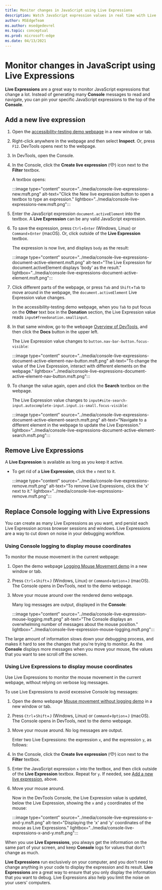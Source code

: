 ```yaml
---
title: Monitor changes in JavaScript using Live Expressions
description: Watch JavaScript expression values in real time with Live Expressions.  If you find yourself typing the same JavaScript expressions into the Console repeatedly, try Live Expressions instead.
author: MSEdgeTeam
ms.author: msedgedevrel
ms.topic: conceptual
ms.prod: microsoft-edge
ms.date: 04/13/2021
---
```

# Monitor changes in JavaScript using Live Expressions

<!-- very short article in other repo:
Watch JavaScript values in real-time with Live Expressions -->

**Live Expressions** are a great way to monitor JavaScript expressions that change a lot.  Instead of generating many **Console** messages to read and navigate, you can pin your specific JavaScript expressions to the top of the **Console**.


<!-- ====================================================================== -->
## Add a new live expression


1. Open the [accessibility-testing demo webpage](https://microsoftedge.github.io/Demos/devtools-a11y-testing/) in a new window or tab.

1. Right-click anywhere in the webpage and then select **Inspect**.  Or, press `F12`.  DevTools opens next to the webpage.

1. In DevTools, open the Console.

1. In the Console, click the **Create live expression** (![The 'Create live expression' icon](../media/create-live-expression-light-mode.png)) icon next to the **Filter** textbox.

   A textbox opens:

   :::image type="content" source="../media/console-live-expressions-new.msft.png" alt-text="Click the New live expression button to open a textbox to type an expression." lightbox="../media/console-live-expressions-new.msft.png":::

1. Enter the JavaScript expression `document.activeElement` into the textbox.  A **Live Expression** can be any valid JavaScript expression.

1. To save the expression, press `Ctrl`+`Enter` (Windows, Linux) or `Command`+`Enter` (macOS).  Or, click outside of the **Live Expression** textbox.

   The expression is now live, and displays `body` as the result:

   <!-- update the captures, they assume that you're not reading the present article or accessibility demo page, but are reading the Dev Tools Overview article: -->

   :::image type="content" source="../media/console-live-expressions-document-active-element.msft.png" alt-text="The Live Expression for document.activeElement displays 'body' as the result." lightbox="../media/console-live-expressions-document-active-element.msft.png":::

1. Click different parts of the webpage, or press `Tab` and `Shift`+`Tab` to move around in the webpage, the `document.activeElement` Live Expression value changes.

   In the accessibility-testing demo webpage, when you `Tab` to put focus on the **Other** text box in the **Donation** section, the Live Expression value reads `input#freedonation.smallinput`.

   <!-- revise the step & the capture after it: -->

1. In that same window, go to the webpage [Overview of DevTools](../index.md), and then click the **Docs** button in the upper left.

   The Live Expression value changes to `button.nav-bar-button.focus-visible`:

   :::image type="content" source="../media/console-live-expressions-document-active-element-nav-button.msft.png" alt-text="To change the value of the Live Expression, interact with different elements on the webpage." lightbox="../media/console-live-expressions-document-active-element-nav-button.msft.png":::

1. To change the value again, open and click the **Search** textbox on the webpage.

   The Live Expression value changes to `input#site-search-input.autocomplete-input.input.is-small.focus-visible`:

   :::image type="content" source="../media/console-live-expressions-document-active-element-search.msft.png" alt-text="Navigate to a different element in the webpage to update the Live Expression." lightbox="../media/console-live-expressions-document-active-element-search.msft.png":::


<!-- ====================================================================== -->
## Remove Live Expressions

A **Live Expression** is available as long as you keep it active.

*  To get rid of a **Live Expression**, click the `x` next to it.

   :::image type="content" source="../media/console-live-expressions-remove.msft.png" alt-text="To remove Live Expressions, click the 'x' next to it." lightbox="../media/console-live-expressions-remove.msft.png":::


<!-- ====================================================================== -->
## Replace Console logging with Live Expressions

You can create as many Live Expressions as you want, and persist each Live Expression across browser sessions and windows.  Live Expressions are a way to cut down on noise in your debugging workflow.


### Using Console logging to display mouse coordinates

To monitor the mouse movement in the current webpage:

1. Open the demo webpage [Logging Mouse Movement demo](https://microsoftedge.github.io/Demos/devtools-console/mousemove.html) in a new window or tab.

1. Press `Ctrl`+`Shift`+`J` (Windows, Linux) or `Command`+`Option`+`J` (macOS).  The Console opens in DevTools, next to the demo webpage.

1. Move your mouse around over the rendered demo webpage.

   Many log messages are output, displayed in the **Console**:

   :::image type="content" source="../media/console-live-expression-mouse-logging.msft.png" alt-text="The Console displays an overwhelming number of messages about the mouse position." lightbox="../media/console-live-expression-mouse-logging.msft.png":::

The large amount of information slows down your debugging process, and makes it hard to see the changes that you're trying to monitor.  As the **Console** displays more messages when you move your mouse, the values that you want to see scroll off the screen.


### Using Live Expressions to display mouse coordinates

Use Live Expressions to monitor the mouse movement in the current webpage, without relying on verbose log messages.

To use Live Expressions to avoid excessive Console log messages:

1. Open the demo webpage [Mouse movement without logging demo](https://microsoftedge.github.io/Demos/devtools-console/mousemove-no-log.html) in a new window or tab.

1. Press `Ctrl`+`Shift`+`J` (Windows, Linux) or `Command`+`Option`+`J` (macOS).  The Console opens in DevTools, next to the demo webpage.

1. Move your mouse around.  No log messages are output.

   Enter two Live Expressions: the expression `x`, and the expression `y`, as follows:

1. In the Console, click the **Create live expression** (![The 'Create live expression' icon](../media/create-live-expression-light-mode.png)) icon next to the **Filter** textbox.

1. Enter the JavaScript expression `x` into the textbox, and then click outside of the **Live Expression** textbox.  Repeat for `y`.  If needed, see [Add a new live expression](#add-a-new-live-expression), above.

1. Move your mouse around.

   Now in the DevTools Console, the Live Expression value is updated, below the Live Expression, showing the `x` and `y` coordinates of the mouse:

   :::image type="content" source="../media/console-live-expressions-x-and-y.msft.png" alt-text="Displaying the 'x' and 'y' coordinates of the mouse as Live Expressions." lightbox="../media/console-live-expressions-x-and-y.msft.png":::

When you use **Live Expressions**, you always get the information on the same part of your screen, and keep **Console** logs for values that don't change as much.

**Live Expressions** run exclusively on your computer, and you don't need to change anything in your code to display the expression and its result.  **Live Expressions** are a great way to ensure that you only display the information that you want to debug.  Live Expressions also help you limit the noise on your users' computers.
